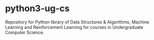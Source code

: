 # python3-ug-cs
Repository for Python library of Data Structures &amp; Algorithms, Machine Learning and Reinforcement Learning for courses in Undergraduate Computer Science.  
